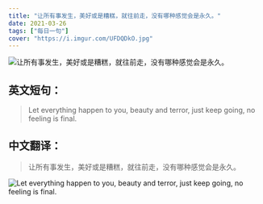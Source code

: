 ```yaml
---
title: "让所有事发生，美好或是糟糕，就往前走，没有哪种感觉会是永久。"
date: 2021-03-26
tags: ["每日一句"]
cover: "https://i.imgur.com/UFDQDkO.jpg"
---
```


![让所有事发生，美好或是糟糕，就往前走，没有哪种感觉会是永久。](https://i.imgur.com/40Ys6ZU.jpg)

## 英文短句：
> Let everything happen to you, beauty and terror, just keep going, no feeling is final.

<!--more-->

## 中文翻译：
> 让所有事发生，美好或是糟糕，就往前走，没有哪种感觉会是永久。

![Let everything happen to you, beauty and terror, just keep going, no feeling is final.](https://i.imgur.com/2PWiO4m.jpg)

